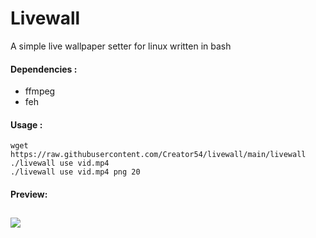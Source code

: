 # Livewall
A simple live wallpaper setter for linux written in bash 

#### Dependencies :
* ffmpeg
* feh

#### Usage :
```
wget https://raw.githubusercontent.com/Creator54/livewall/main/livewall
./livewall use vid.mp4 
./livewall use vid.mp4 png 20
```

#### Preview:
[![](http://img.youtube.com/vi/smD4KK-v5fA/0.jpg)](http://www.youtube.com/watch?v=smD4KK-v5fA "")
---------------------------------------------------------------------------------------------------------------------------------------------------------
